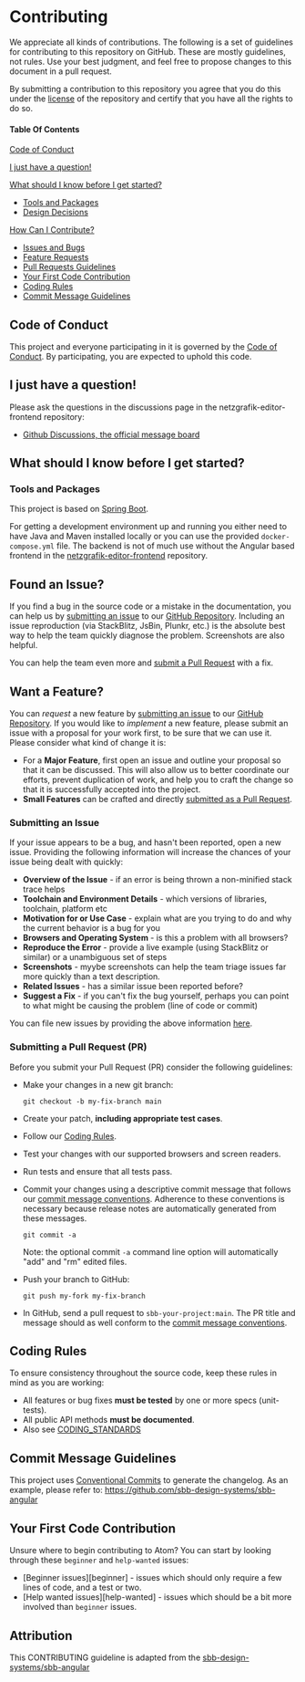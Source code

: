 # Contributing

We appreciate all kinds of contributions. The following is a set of guidelines for contributing to this repository on GitHub. 
These are mostly guidelines, not rules. Use your best judgment, and feel free to propose changes to this document in a pull request.

By submitting a contribution to this repository you agree that you do this under the [license](LICENSE) of the repository and certify that you have all the rights to do so.

#### Table Of Contents

[Code of Conduct](#code-of-conduct)

[I just have a question!](#i-just-have-a-question)

[What should I know before I get started?](#what-should-i-know-before-i-get-started)
* [Tools and Packages](#tools-and-packages)
* [Design Decisions](#design-decisions)

[How Can I Contribute?](#how-can-i-contribute)
* [Issues and Bugs](#issue)
* [Feature Requests](#feature)
* [Pull Requests Guidelines](#submit-pr)
* [Your First Code Contribution](#your-first-code-contribution)
* [Coding Rules](#rules)
* [Commit Message Guidelines](#commit)

<a id="code-of-conduct"></a>
## Code of Conduct

This project and everyone participating in it is governed by the [Code of Conduct](CODE_OF_CONDUCT.md). 
By participating, you are expected to uphold this code.

<a id="i-just-have-a-question"></a>
## I just have a question!

Please ask the questions in the discussions page in the netzgrafik-editor-frontend repository:

* [Github Discussions, the official message board](https://github.com/SchweizerischeBundesbahnen/netzgrafik-editor-frontend/discussions)

## <a id="what-should-i-know-before-i-get-started"></a> What should I know before I get started?

### <a id="tools-and-packages"></a> Tools and Packages

This project is based on [Spring Boot](https://spring.io/projects/spring-boot).

For getting a development environment up and running you either need to have Java and Maven installed locally or you can use the provided `docker-compose.yml` file.
The backend is not of much use without the Angular based frontend in the [netzgrafik-editor-frontend](https://github.com/SchweizerischeBundesbahnen/netzgrafik-editor-frontend) repository.

## <a id="issue"></a> Found an Issue?

If you find a bug in the source code or a mistake in the documentation, you can help us by
[submitting an issue](#submit-issue) to our [GitHub Repository](https://github.com/SchweizerischeBundesbahnen/netzgrafik-editor-backend/issues/new). Including an issue
reproduction (via StackBlitz, JsBin, Plunkr, etc.) is the absolute best way to help the team quickly
diagnose the problem. Screenshots are also helpful.

You can help the team even more and [submit a Pull Request](#submit-pr) with a fix.


## <a id="feature"></a> Want a Feature?

You can *request* a new feature by [submitting an issue](#submit-issue)
to our [GitHub Repository](https://github.com/SchweizerischeBundesbahnen/netzgrafik-editor-backend/issues/new).
If you would like to *implement* a new feature, please submit an issue with
a proposal for your work first, to be sure that we can use it.
Please consider what kind of change it is:

* For a **Major Feature**, first open an issue and outline your proposal so that it can be
  discussed. This will also allow us to better coordinate our efforts, prevent duplication of work,
  and help you to craft the change so that it is successfully accepted into the project.
* **Small Features** can be crafted and directly [submitted as a Pull Request](#submit-pr).

### <a id="submit-issue"></a> Submitting an Issue

If your issue appears to be a bug, and hasn't been reported, open a new issue.
Providing the following information will increase the
chances of your issue being dealt with quickly:

* **Overview of the Issue** - if an error is being thrown a non-minified stack trace helps
* **Toolchain and Environment Details** - which versions of libraries, toolchain, platform etc 
* **Motivation for or Use Case** - explain what are you trying to do and why the current behavior
  is a bug for you
* **Browsers and Operating System** - is this a problem with all browsers?
* **Reproduce the Error** - provide a live example (using StackBlitz or similar) or a unambiguous set of steps
* **Screenshots** - myybe screenshots can help the team
  triage issues far more quickly than a text description.
* **Related Issues** - has a similar issue been reported before?
* **Suggest a Fix** - if you can't fix the bug yourself, perhaps you can point to what might be
  causing the problem (line of code or commit)

You can file new issues by providing the above information [here](https://github.com/SchweizerischeBundesbahnen/netzgrafik-editor-backend/issues/new).

### <a id="submit-pr"></a> Submitting a Pull Request (PR)

Before you submit your Pull Request (PR) consider the following guidelines:

* Make your changes in a new git branch:

     ```shell
     git checkout -b my-fix-branch main
     ```

* Create your patch, **including appropriate test cases**.
* Follow our [Coding Rules](#rules).
* Test your changes with our supported browsers and screen readers.
* Run tests and ensure that all tests pass.
* Commit your changes using a descriptive commit message that follows our
  [commit message conventions](#commit). Adherence to these conventions
  is necessary because release notes are automatically generated from these messages.

     ```shell
     git commit -a
     ```
  Note: the optional commit `-a` command line option will automatically "add" and "rm" edited files.
* Push your branch to GitHub:

    ```shell
    git push my-fork my-fix-branch
    ```

* In GitHub, send a pull request to `sbb-your-project:main`.
  The PR title and message should as well conform to the [commit message conventions](#commit).

## <a id="rules"></a> Coding Rules

To ensure consistency throughout the source code, keep these rules in mind as you are working:

* All features or bug fixes **must be tested** by one or more specs (unit-tests).
* All public API methods **must be documented**.
* Also see [CODING_STANDARDS](./CODING_STANDARDS.md)

## <a id="commit"></a> Commit Message Guidelines

This project uses [Conventional Commits](https://www.conventionalcommits.org/) to generate the changelog.
As an example, please refer to: https://github.com/sbb-design-systems/sbb-angular 

<a id="your-first-code-contribution"></a>
## Your First Code Contribution

Unsure where to begin contributing to Atom? You can start by looking through these `beginner` and `help-wanted` issues:

* [Beginner issues][beginner] - issues which should only require a few lines of code, and a test or two.
* [Help wanted issues][help-wanted] - issues which should be a bit more involved than `beginner` issues.

## Attribution

This CONTRIBUTING guideline is adapted from the [sbb-design-systems/sbb-angular](https://github.com/sbb-design-systems/sbb-angular)
